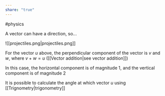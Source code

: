 ```yaml
---
share: "true"
---
```

#physics 

A vector can have a direction, so...

![[projectiles.png|projectiles.png]]

For the vector $u$ above, the perpendicular component of the vector is $v$ and $w$, where $v + w = u$ ([[Vector addition|see vector addition]])

In this case, the horizontal component is of magnitude 1, and the vertical component is of magnitude 2

It is possible to calculate the angle at which vector $u$ using [[Trignometry|trigonometry]]


